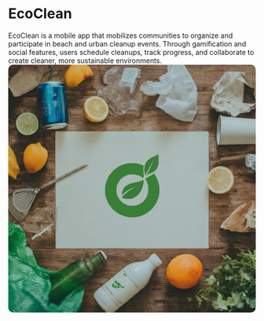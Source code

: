# EcoClean
EcoClean is a mobile app that mobilizes communities to organize and participate in beach and urban cleanup events. Through gamification and social features, users schedule cleanups, track progress, and collaborate to create cleaner, more sustainable environments.
<img src="assets/ecoclean_logo.png" alt="EcoClean Logo" style="border-radius: 10px;" />
